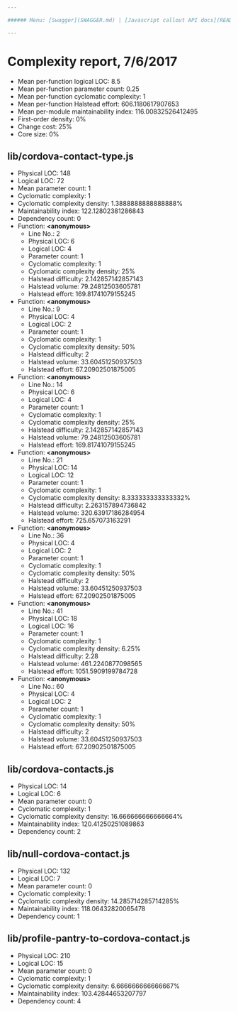 ```yaml
---

###### Menu: [Swagger](SWAGGER.md) | [Javascript callout API docs](README.md) | [Javascript callout Complexity Report](COMPLEXITY.md) | [Terms of Service](TERMS_OF_SERVICE.md)

---
```

# Complexity report, 7/6/2017

* Mean per-function logical LOC: 8.5
* Mean per-function parameter count: 0.25
* Mean per-function cyclomatic complexity: 1
* Mean per-function Halstead effort: 606.1180617907653
* Mean per-module maintainability index: 116.00832526412495
* First-order density: 0%
* Change cost: 25%
* Core size: 0%

## lib/cordova-contact-type.js

* Physical LOC: 148
* Logical LOC: 72
* Mean parameter count: 1
* Cyclomatic complexity: 1
* Cyclomatic complexity density: 1.3888888888888888%
* Maintainability index: 122.12802381286843
* Dependency count: 0
* Function: **&lt;anonymous>**
    * Line No.: 2
    * Physical LOC: 6
    * Logical LOC: 4
    * Parameter count: 1
    * Cyclomatic complexity: 1
    * Cyclomatic complexity density: 25%
    * Halstead difficulty: 2.142857142857143
    * Halstead volume: 79.24812503605781
    * Halstead effort: 169.81741079155245
* Function: **&lt;anonymous>**
    * Line No.: 9
    * Physical LOC: 4
    * Logical LOC: 2
    * Parameter count: 1
    * Cyclomatic complexity: 1
    * Cyclomatic complexity density: 50%
    * Halstead difficulty: 2
    * Halstead volume: 33.60451250937503
    * Halstead effort: 67.20902501875005
* Function: **&lt;anonymous>**
    * Line No.: 14
    * Physical LOC: 6
    * Logical LOC: 4
    * Parameter count: 1
    * Cyclomatic complexity: 1
    * Cyclomatic complexity density: 25%
    * Halstead difficulty: 2.142857142857143
    * Halstead volume: 79.24812503605781
    * Halstead effort: 169.81741079155245
* Function: **&lt;anonymous>**
    * Line No.: 21
    * Physical LOC: 14
    * Logical LOC: 12
    * Parameter count: 1
    * Cyclomatic complexity: 1
    * Cyclomatic complexity density: 8.333333333333332%
    * Halstead difficulty: 2.263157894736842
    * Halstead volume: 320.63917186284954
    * Halstead effort: 725.657073163291
* Function: **&lt;anonymous>**
    * Line No.: 36
    * Physical LOC: 4
    * Logical LOC: 2
    * Parameter count: 1
    * Cyclomatic complexity: 1
    * Cyclomatic complexity density: 50%
    * Halstead difficulty: 2
    * Halstead volume: 33.60451250937503
    * Halstead effort: 67.20902501875005
* Function: **&lt;anonymous>**
    * Line No.: 41
    * Physical LOC: 18
    * Logical LOC: 16
    * Parameter count: 1
    * Cyclomatic complexity: 1
    * Cyclomatic complexity density: 6.25%
    * Halstead difficulty: 2.28
    * Halstead volume: 461.2240877098565
    * Halstead effort: 1051.5909199784728
* Function: **&lt;anonymous>**
    * Line No.: 60
    * Physical LOC: 4
    * Logical LOC: 2
    * Parameter count: 1
    * Cyclomatic complexity: 1
    * Cyclomatic complexity density: 50%
    * Halstead difficulty: 2
    * Halstead volume: 33.60451250937503
    * Halstead effort: 67.20902501875005

## lib/cordova-contacts.js

* Physical LOC: 14
* Logical LOC: 6
* Mean parameter count: 0
* Cyclomatic complexity: 1
* Cyclomatic complexity density: 16.666666666666664%
* Maintainability index: 120.41250251089863
* Dependency count: 2

## lib/null-cordova-contact.js

* Physical LOC: 132
* Logical LOC: 7
* Mean parameter count: 0
* Cyclomatic complexity: 1
* Cyclomatic complexity density: 14.285714285714285%
* Maintainability index: 118.06432820065478
* Dependency count: 1

## lib/profile-pantry-to-cordova-contact.js

* Physical LOC: 210
* Logical LOC: 15
* Mean parameter count: 0
* Cyclomatic complexity: 1
* Cyclomatic complexity density: 6.666666666666667%
* Maintainability index: 103.42844653207797
* Dependency count: 4


